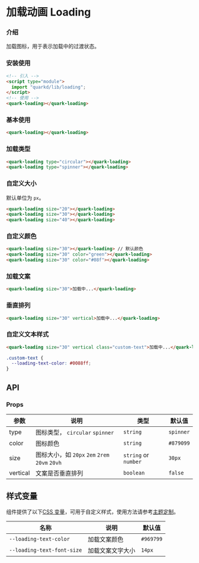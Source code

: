 # 加载动画 Loading

### 介绍

加载图标，用于表示加载中的过渡状态。

### 安装使用

```html
<!-- 引入 -->
<script type="module">
  import "quarkd/lib/loading";
</script>
<!-- 使用 -->
<quark-loading></quark-loading>
```

### 基本使用

```html
<quark-loading></quark-loading>
```

### 加载类型

```html
<quark-loading type="circular"></quark-loading>
<quark-loading type="spinner"></quark-loading>
```

### 自定义大小

默认单位为 `px`。

```html
<quark-loading size="20"></quark-loading>
<quark-loading size="30"></quark-loading>
<quark-loading size="40"></quark-loading>
```

### 自定义颜色

```html
<quark-loading size="30"></quark-loading> // 默认颜色
<quark-loading size="30" color="green"></quark-loading>
<quark-loading size="30" color="#08f"></quark-loading>
```

### 加载文案

```html
<quark-loading size="30">加载中...</quark-loading>
```

### 垂直排列

```html
<quark-loading size="30" vertical>加载中...</quark-loading>
```

### 自定义文本样式

```html
<quark-loading size="30" vertical class="custom-text">加载中...</quark-loading>
```

```css
.custom-text {
  --loading-text-color: #0088ff;
}
```

## API

### Props

| 参数     | 说明                                           | 类型                 | 默认值    |
| -------- | ---------------------------------------------- | -------------------- | --------- |
| type     | 图标类型， `circular` `spinner`                | `string`             | `spinner` |
| color    | 图标颜色                                       | `string`             | `#879099` |
| size     | 图标大小，如 `20px` `2em` `2rem` `20vm` `20vh` | `string` or `number` | `30px`    |
| vertical | 文案是否垂直排列                               | `boolean`            | `false`   |

## 样式变量

组件提供了以下[CSS 变量](https://developer.mozilla.org/zh-CN/docs/Web/CSS/Using_CSS_custom_properties)，可用于自定义样式，使用方法请参考[主题定制](#/zh-CN/guide/theme)。

| 名称                       | 说明             | 默认值    |
| -------------------------- | ---------------- | --------- |
| `--loading-text-color`     | 加载文案颜色     | `#969799` |
| `--loading-text-font-size` | 加载文案文字大小 | `14px`    |
